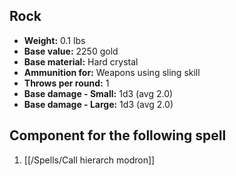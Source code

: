 ## Rock
- **Weight:** 0.1 lbs
- **Base value:** 2250 gold
- **Base material:** Hard crystal
- **Ammunition for:** Weapons using sling skill
- **Throws per round:** 1
- **Base damage - Small:** 1d3 (avg 2.0)
- **Base damage - Large:** 1d3 (avg 2.0)

## Component for the following spell

1. [[/Spells/Call hierarch modron]]
